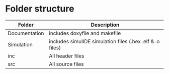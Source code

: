 # Folder structure
| Folder | Description |
|--------|------------|
| Documentation| includes doxyfile and makefile|
| Simulation | includes simulIDE simulation files (.hex .elf & .o files)|
| inc  | All header files|
| src  | All source files|

